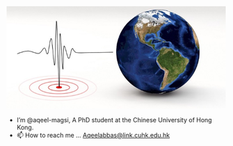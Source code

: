 ![](banner.jpeg)

- I’m @aqeel-magsi, A PhD student at the Chinese University of Hong Kong.
- 📫 How to reach me ... Aqeelabbas@link.cuhk.edu.hk

<!---
aqeel-magsi/aqeel-magsi is a ✨ special ✨ repository because its `README.md` (this file) appears on your GitHub profile.
You can click the Preview link to take a look at your changes.
--->
